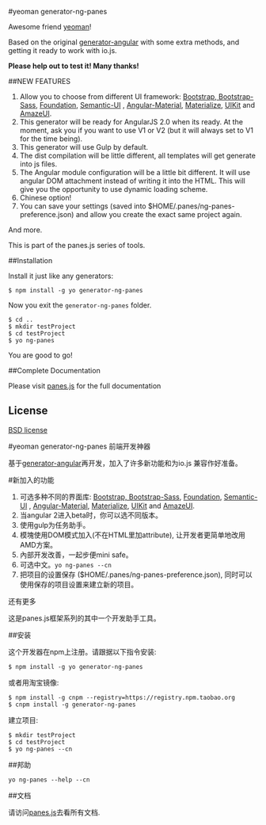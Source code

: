 #yeoman generator-ng-panes

Awesome friend [yeoman](http://yeoman.io)!

Based on the original [generator-angular](https://github.com/yeoman/generator-angular) with some extra methods,
and getting it ready to work with io.js.

**Please help out to test it! Many thanks!**

##NEW FEATURES

1. Allow you to choose from different UI framework: [Bootstrap, Bootstrap-Sass](http://getbootstrap.com), [Foundation](http://foundation.zurb.com/), [Semantic-UI](http://semantic-ui.com/) , [Angular-Material](https://material.angularjs.org), [Materialize](), [UIKit](http://getuikit.com/) and [AmazeUI](http://materializecss.com/).
2. This generator will be ready for AngularJS 2.0 when its ready. At the moment, ask you if you want to use V1 or V2 (but it will always set to V1 for the time being).
3. This generator will use Gulp by default.
4. The dist compilation will be little different, all templates will get generate into js files.
5. The Angular module configuration will be a little bit different. It will use angular DOM attachment instead of writing it into the HTML. This will give you the opportunity to use dynamic loading scheme.
6. Chinese option!
7. You can save your settings (saved into $HOME/.panes/ng-panes-preference.json) and allow you create the exact same project again.

And more.

This is part of the panes.js series of tools.

##Installation

Install it just like any generators:

    $ npm install -g yo generator-ng-panes

Now you exit the `generator-ng-panes` folder.

    $ cd ..
	$ mkdir testProject
	$ cd testProject
	$ yo ng-panes

You are good to go!

##Complete Documentation

Please visit [panes.js](http://panesjs.com) for the full documentation

## License

[BSD license](http://opensource.org/licenses/bsd-license.php)

#yeoman generator-ng-panes 前端开发神器

基于[generator-angular](https://github.com/yeoman/generator-angular)再开发，加入了许多新功能和为io.js 兼容作好准备。

#新加入的功能

1. 可选多种不同的界面库: [Bootstrap, Bootstrap-Sass](http://getbootstrap.com), [Foundation](http://foundation.zurb.com/), [Semantic-UI](http://semantic-ui.com/) , [Angular-Material](https://material.angularjs.org), [Materialize](), [UIKit](http://getuikit.com/) and [AmazeUI](http://materializecss.com/).
2. 当angular 2进入beta时，你可以选不同版本。
3. 使用gulp为任务助手。
4. 模塊使用DOM模式加入(不在HTML里加attribute), 让开发者更简单地改用AMD方案。
5. 內部开发改善，一起步便mini safe。
6. 可选中文。`yo ng-panes --cn`
7. 把项目的设置保存 ($HOME/.panes/ng-panes-preference.json), 同时可以使用保存的项目设置来建立新的项目。

还有更多

这是panes.js框架系列的其中一个开发助手工具。

##安装

这个开发器在npm上注册。请跟据以下指令安装:

    $ npm install -g yo generator-ng-panes

或者用淘宝镜像:

    $ npm install -g cnpm --registry=https://registry.npm.taobao.org
    $ cnpm install -g generator-ng-panes

建立项目:

    $ mkdir testProject
    $ cd testProject
    $ yo ng-panes --cn

##邦助

	yo ng-panes --help --cn

##文档

请访问[panes.js](http://panesjs.com)去看所有文档.
